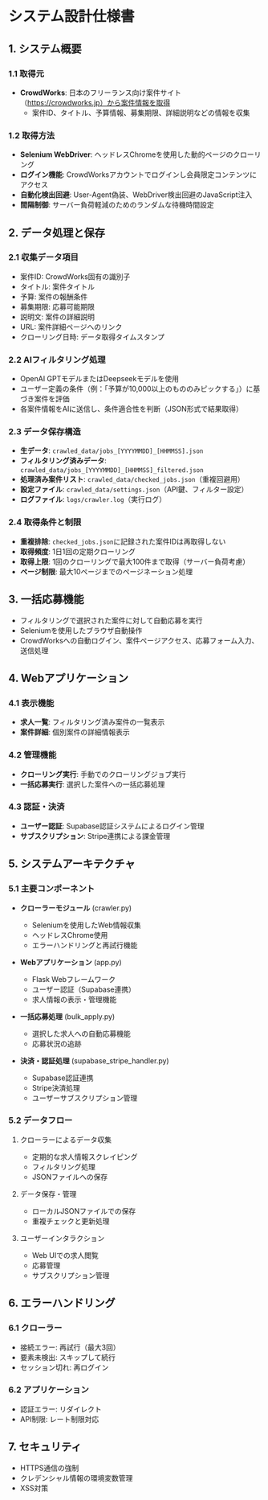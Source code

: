 # システム設計仕様書

## 1. システム概要

### 1.1 取得元
- **CrowdWorks**: 日本のフリーランス向け案件サイト（https://crowdworks.jp）から案件情報を取得
  - 案件ID、タイトル、予算情報、募集期限、詳細説明などの情報を収集

### 1.2 取得方法
- **Selenium WebDriver**: ヘッドレスChromeを使用した動的ページのクローリング
- **ログイン機能**: CrowdWorksアカウントでログインし会員限定コンテンツにアクセス
- **自動化検出回避**: User-Agent偽装、WebDriver検出回避のJavaScript注入
- **間隔制御**: サーバー負荷軽減のためのランダムな待機時間設定

## 2. データ処理と保存

### 2.1 収集データ項目
- 案件ID: CrowdWorks固有の識別子
- タイトル: 案件タイトル
- 予算: 案件の報酬条件
- 募集期限: 応募可能期限
- 説明文: 案件の詳細説明
- URL: 案件詳細ページへのリンク
- クローリング日時: データ取得タイムスタンプ

### 2.2 AIフィルタリング処理
- OpenAI GPTモデルまたはDeepseekモデルを使用
- ユーザー定義の条件（例：「予算が10,000以上のもののみピックする」）に基づき案件を評価
- 各案件情報をAIに送信し、条件適合性を判断（JSON形式で結果取得）

### 2.3 データ保存構造
- **生データ**: `crawled_data/jobs_[YYYYMMDD]_[HHMMSS].json`
- **フィルタリング済みデータ**: `crawled_data/jobs_[YYYYMMDD]_[HHMMSS]_filtered.json`
- **処理済み案件リスト**: `crawled_data/checked_jobs.json`（重複回避用）
- **設定ファイル**: `crawled_data/settings.json`（API鍵、フィルター設定）
- **ログファイル**: `logs/crawler.log`（実行ログ）

### 2.4 取得条件と制限
- **重複排除**: `checked_jobs.json`に記録された案件IDは再取得しない
- **取得頻度**: 1日1回の定期クローリング
- **取得上限**: 1回のクローリングで最大100件まで取得（サーバー負荷考慮）
- **ページ制限**: 最大10ページまでのページネーション処理

## 3. 一括応募機能

- フィルタリングで選択された案件に対して自動応募を実行
- Seleniumを使用したブラウザ自動操作
- CrowdWorksへの自動ログイン、案件ページアクセス、応募フォーム入力、送信処理

## 4. Webアプリケーション

### 4.1 表示機能
- **求人一覧**: フィルタリング済み案件の一覧表示
- **案件詳細**: 個別案件の詳細情報表示

### 4.2 管理機能
- **クローリング実行**: 手動でのクローリングジョブ実行
- **一括応募実行**: 選択した案件への一括応募処理

### 4.3 認証・決済
- **ユーザー認証**: Supabase認証システムによるログイン管理
- **サブスクリプション**: Stripe連携による課金管理

## 5. システムアーキテクチャ

### 5.1 主要コンポーネント

- **クローラーモジュール** (crawler.py)
  - Seleniumを使用したWeb情報収集
  - ヘッドレスChrome使用
  - エラーハンドリングと再試行機能

- **Webアプリケーション** (app.py)
  - Flask Webフレームワーク
  - ユーザー認証（Supabase連携）
  - 求人情報の表示・管理機能

- **一括応募処理** (bulk_apply.py)
  - 選択した求人への自動応募機能
  - 応募状況の追跡

- **決済・認証処理** (supabase_stripe_handler.py)
  - Supabase認証連携
  - Stripe決済処理
  - ユーザーサブスクリプション管理

### 5.2 データフロー

1. クローラーによるデータ収集
   - 定期的な求人情報スクレイピング
   - フィルタリング処理
   - JSONファイルへの保存

2. データ保存・管理
   - ローカルJSONファイルでの保存
   - 重複チェックと更新処理

3. ユーザーインタラクション
   - Web UIでの求人閲覧
   - 応募管理
   - サブスクリプション管理

## 6. エラーハンドリング

### 6.1 クローラー

- 接続エラー: 再試行（最大3回）
- 要素未検出: スキップして続行
- セッション切れ: 再ログイン

### 6.2 アプリケーション

- 認証エラー: リダイレクト
- API制限: レート制限対応

## 7. セキュリティ

- HTTPS通信の強制
- クレデンシャル情報の環境変数管理
- XSS対策